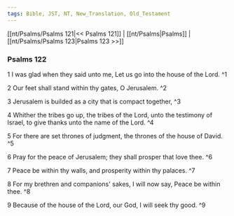 ```yaml
---
tags: Bible, JST, NT, New_Translation, Old_Testament
---
```


[[nt/Psalms/Psalms 121|<< Psalms 121]] | [[nt/Psalms|Psalms]] | [[nt/Psalms/Psalms 123|Psalms 123 >>]]

### Psalms 122

1 I was glad when they said unto me, Let us go into the house of the Lord.  ^1

2 Our feet shall stand within thy gates, O Jerusalem.  ^2

3 Jerusalem is builded as a city that is compact together,  ^3

4 Whither the tribes go up, the tribes of the Lord, unto the testimony of Israel, to give thanks unto the name of the Lord.  ^4

5 For there are set thrones of judgment, the thrones of the house of David.  ^5

6 Pray for the peace of Jerusalem; they shall prosper that love thee.  ^6

7 Peace be within thy walls, and prosperity within thy palaces.  ^7

8 For my brethren and companions\' sakes, I will now say, Peace be within thee.  ^8

9 Because of the house of the Lord, our God, I will seek thy good.  ^9

 
